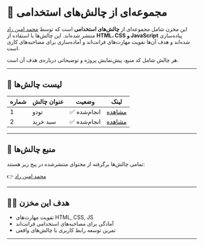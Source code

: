 # 💼 مجموعه‌ای از چالش‌های استخدامی

این مخزن شامل مجموعه‌ای از **چالش‌های استخدامی** است که توسط  [محمد امین راد ](https://www.instagram.com/rad_front/) منتشر شده‌اند. این چالش‌ها با استفاده از **HTML، CSS و JavaScript** پیاده‌سازی شده‌اند و هدف آن‌ها تقویت مهارت‌های فرانت‌اند و آماده‌سازی برای مصاحبه‌های کاری است.

هر چالش شامل کد منبع، پیش‌نمایش پروژه و توضیحاتی درباره‌ی هدف آن است.

---


## 🧩 لیست چالش‌ها

| شماره | عنوان چالش           | وضعیت     | لینک           |
|-------|----------------------|-----------|----------------|
| 1     | تودو | ✅ انجام‌شده | [مشاهده](https://mobin-izadi.github.io/recruitment-challenges/todolist) |
| 2     | سبد خرید | ✅ انجام‌شده | [مشاهده](https://mobin-izadi.github.io/recruitment-challenges/shoppin-cart/public) |


---

## 🔗 منبع چالش‌ها

تمامی چالش‌ها برگرفته از محتوای منتشرشده در پیج زیر هستند:

👉 [محمد امین راد ](https://www.instagram.com/s/aGlnaGxpZ2h0OjE4MDg1Njk1MTQyNzQ4NDM1?story_media_id=3676485091035716295_32736046537&igsh=Nng0Zmk2Zm84bGo0)

---

## 🧑‍💻 هدف این مخزن

- تقویت مهارت‌های HTML, CSS, JS
- آمادگی برای مصاحبه‌های استخدامی فرانت‌اند
- تمرین توسعه رابط کاربری با چالش‌های واقعی

---